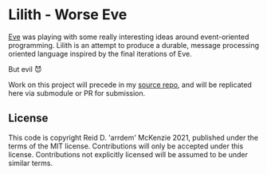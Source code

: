 # Lilith - Worse Eve

[Eve](http://witheve.com/) was playing with some really interesting ideas around event-oriented programming.
Lilith is an attempt to produce a durable, message processing oriented language inspired by the final iterations of Eve.

But evil 😈

Work on this project will precede in my [source repo](github.com/arrdem/source/), and will be replicated here via submodule or PR for submission.

## License

This code is copyright Reid D. 'arrdem' McKenzie 2021, published under the terms of the MIT license.
Contributions will only be accepted under this license.
Contributions not explicitly licensed will be assumed to be under similar terms.
